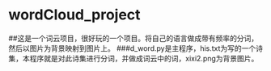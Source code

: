 # wordCloud_project
##这是一个词云项目，很好玩的一个项目。将自己的语言做成带有频率的分词，然后以图片为背景映射到图片上。
###d_word.py是主程序，his.txt为写的一个诗集，本程序就是对此诗集进行分词，并做成词云中的词，xixi2.png为背景图片。
